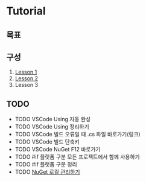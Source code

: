 # Tutorial

## 목표

## 구성

1. [Lesson 1](./Lesson1)
1. [Lesson 2](./Lesson2)
1. Lesson 3

## TODO

- TODO VSCode Using 자동 완성
- TODO VSCode Using 정리하기
- TODO VSCode 빌드 오류일 때 .cs 파일 바로가기(링크)
- TODO VSCode 빌드 단축키
- TODO VSCode NuGet F12 바로가기
- TODO #if 플랫폼 구분 모든 프로젝트에서 함께 사용하기
- TODO #if 플랫폼 구분 정리
- TODO [NuGet 로컬 관리하기](https://docs.microsoft.com/en-us/nuget/consume-packages/managing-the-global-packages-and-cache-folders)